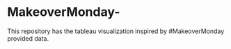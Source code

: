# MakeoverMonday-
This repository has the tableau visualization inspired by #MakeoverMonday provided data. 

